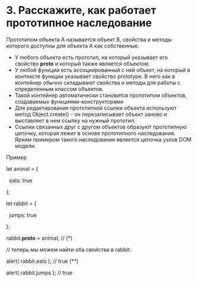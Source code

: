 # 3. Расскажите, как работает прототипное наследование

Прототипом объекта А называется объект B, свойства и методы которого доступны для объекта A как собственные.

- У любого объекта есть прототип, на который указывает его свойство __proto__ и который также является объектом.
- У любой функции есть ассоциированный с ней объект, на который в контексте функции указывает свойство prototype. В него как в контейнер обычно складывают свойства и методы для работы с определенным классом объектов.
- Такой контейнер автоматически становится прототипом объектов, создаваемых функциями-конструкторами
- Для редактирования прототипной ссылки объекта используют метод Object.create() - он перезаписывает объект заново и выставляет в нем ссылку на нужный прототип.
- Ссылки связанных друг с другом объектов образуют прототипную цепочку, которая лежит в основе прототипного наследования. Ярким примером такого наследования является цепочка узлов DOM модели.

Пример

let animal = {

  eats: true

};

let rabbit = {

  jumps: true

};

rabbit.__proto__ = animal; // (*)

// теперь мы можем найти оба свойства в rabbit:

alert( rabbit.eats ); // true (**)

alert( rabbit.jumps ); // true
